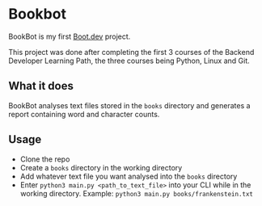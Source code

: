 # Bookbot

BookBot is my first [Boot.dev](https://www.boot.dev) project.

This project was done after completing the first 3 courses of the Backend Developer Learning Path, the three courses being Python, Linux and Git.

## What it does
BookBot analyses text files stored in the `books` directory and generates a report containing word and character counts.

## Usage
- Clone the repo
- Create a `books` directory in the working directory
- Add whatever text file you want analysed into the `books` directory
- Enter `python3 main.py <path_to_text_file>` into your CLI while in the working directory. Example:
`python3 main.py books/frankenstein.txt`
